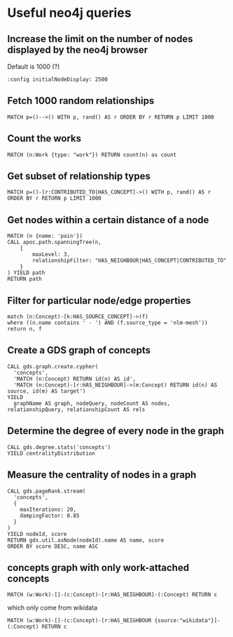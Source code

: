 # Useful neo4j queries

## Increase the limit on the number of nodes displayed by the neo4j browser

Default is 1000 (?)

```
:config initialNodeDisplay: 2500
```

## Fetch 1000 random relationships

```
MATCH p=()-->() WITH p, rand() AS r ORDER BY r RETURN p LIMIT 1000
```

## Count the works

```
MATCH (n:Work {type: "work"}) RETURN count(n) as count
```

## Get subset of relationship types

```
MATCH p=()-[r:CONTRIBUTED_TO|HAS_CONCEPT]->() WITH p, rand() AS r ORDER BY r RETURN p LIMIT 1000
```

## Get nodes within a certain distance of a node

```
MATCH (n {name: 'pain'})
CALL apoc.path.spanningTree(n, 
    {
        maxLevel: 3,
        relationshipFilter: "HAS_NEIGHBOUR|HAS_CONCEPT|CONTRIBUTED_TO"
    }
) YIELD path
RETURN path
```

## Filter for particular node/edge properties

```
match (n:Concept)-[k:HAS_SOURCE_CONCEPT]->(f)
where ((n.name contains ' - ') AND (f.source_type = 'nlm-mesh'))
return n, f
```

## Create a GDS graph of concepts

```
CALL gds.graph.create.cypher(
  'concepts',
  'MATCH (n:Concept) RETURN id(n) AS id',
  'MATCH (n:Concept)-[r:HAS_NEIGHBOUR]->(m:Concept) RETURN id(n) AS source, id(m) AS target')
YIELD
  graphName AS graph, nodeQuery, nodeCount AS nodes, relationshipQuery, relationshipCount AS rels
```

## Determine the degree of every node in the graph

```
CALL gds.degree.stats('concepts')
YIELD centralityDistribution
```

## Measure the centrality of nodes in a graph

```
CALL gds.pageRank.stream(
  'concepts', 
  {
    maxIterations: 20,
    dampingFactor: 0.85
  }
)
YIELD nodeId, score
RETURN gds.util.asNode(nodeId).name AS name, score
ORDER BY score DESC, name ASC
```

## concepts graph with only work-attached concepts

```
MATCH (w:Work)-[]-(c:Concept)-[r:HAS_NEIGHBOUR]-(:Concept) RETURN c
```

which only come from wikidata

```
MATCH (w:Work)-[]-(c:Concept)-[r:HAS_NEIGHBOUR {source:"wikidata"}]-(:Concept) RETURN c
```
